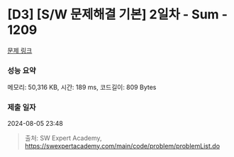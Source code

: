 # [D3] [S/W 문제해결 기본] 2일차 - Sum - 1209 

[문제 링크](https://swexpertacademy.com/main/code/problem/problemDetail.do?contestProbId=AV13_BWKACUCFAYh) 

### 성능 요약

메모리: 50,316 KB, 시간: 189 ms, 코드길이: 809 Bytes

### 제출 일자

2024-08-05 23:48



> 출처: SW Expert Academy, https://swexpertacademy.com/main/code/problem/problemList.do